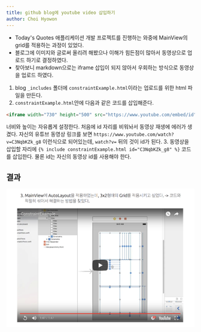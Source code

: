 ```yaml
---
title: github blog에 youtube video 삽입하기
author: Choi Hyowon
---
```

* Today's Quotes 애플리케이션 개발 프로젝트를 진행하는 와중에 MainView의 grid를 적용하는 과정이 있었다.
* 블로그에 이미지와 글로써 올리려 해봤으나 이해가 힘든점이 많아서 동영상으로 업로드 하기로 결정하였다.
* 찾아보니 markdown으로는 iframe 삽입이 되지 않아서 우회하는 방식으로 동영상을 업로드 하였다.

1. blog `_includes` 폴더에 `constraintExample.html`이라는 업로드를 위한 html 파일을 만든다.
2. `constraintExample.html`안에 다음과 같은 코드를 삽입해준다.
```html
<iframe width="730" height="500" src="https://www.youtube.com/embed/id" frameborder="0" allowfullscreen></iframe>
```
너비와 높이는 자유롭게 설정한다. 처음에 id 자리를 비워놔서 동영상 재생에 에러가 생겼다. 
자신의 유튜브 동영상 링크를 보면 `https://www.youtube.com/watch?v=C3NqbKZk_g8` 이런식으로 되어있는데, `watch?v=` 뒤의 것이 id가 된다.
3. 동영상을 삽입할 자리에 `{% include constraintExample.html id="C3NqbKZk_g8" %}` 코드를 삽입한다. 물론 id는 자신의 동영상 id를 사용해야 한다.

## 결과
![Image](/images/youtube_video.png)
